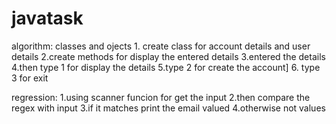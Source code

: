 # javatask

algorithm:
classes and ojects
        1. create class for account details and user details
        2.create methods for display the entered details
        3.entered the details
        4.then  type 1 for display the details
        5.type 2 for create the account]
        6. type 3 for exit

regression:
1.using scanner funcion for get the input
2.then compare the regex with input
3.if it matches print the email valued
4.otherwise not values
